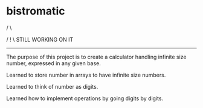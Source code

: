 # bistromatic

 / \
 
/ ! \   STILL WORKING ON IT

_____
The purpose of this project is to create a calculator handling infinite size number, expressed in any given base.

Learned to store number in arrays to have infinite size numbers.

Learned to think of number as digits.

Learned how to implement operations by going digits by digits.
